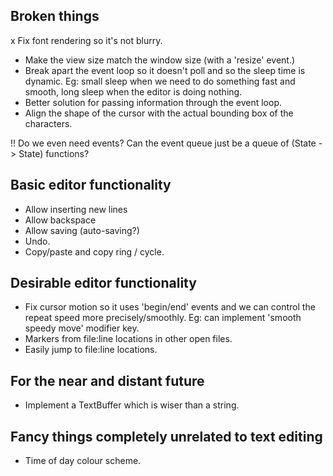 Broken things
-------------

x Fix font rendering so it's not blurry.
- Make the view size match the window size (with a 'resize' event.)
- Break apart the event loop so it doesn't poll and so the sleep time is dynamic.
  Eg: small sleep when we need to do something fast and smooth, long sleep when the editor is doing nothing.
- Better solution for passing information through the event loop.
- Align the shape of the cursor with the actual bounding box of the characters.

!! Do we even need events? Can the event queue just be a queue of (State -> State) functions?

Basic editor functionality
--------------------------

- Allow inserting new lines
- Allow backspace
- Allow saving (auto-saving?)
- Undo.
- Copy/paste and copy ring / cycle.

Desirable editor functionality
------------------------------

- Fix cursor motion so it uses 'begin/end' events and we can control the repeat speed more precisely/smoothly.
  Eg: can implement 'smooth speedy move' modifier key.
- Markers from file:line locations in other open files.
- Easily jump to file:line locations.

For the near and distant future
-------------------------------

- Implement a TextBuffer which is wiser than a string.

Fancy things completely unrelated to text editing
-------------------------------------------------

- Time of day colour scheme.

